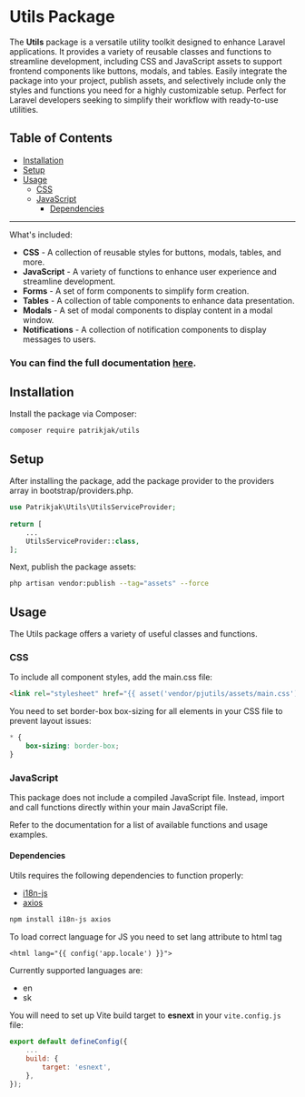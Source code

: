 # Utils Package

The **Utils** package is a versatile utility toolkit designed to enhance Laravel applications. It provides a variety of reusable classes and functions to streamline development, including CSS and JavaScript assets to support frontend components like buttons, modals, and tables. Easily integrate the package into your project, publish assets, and selectively include only the styles and functions you need for a highly customizable setup. Perfect for Laravel developers seeking to simplify their workflow with ready-to-use utilities.

## Table of Contents

- [Installation](#installation)
- [Setup](#setup)
- [Usage](#usage)
    - [CSS](#css)
    - [JavaScript](#javascript)
        - [Dependencies](#dependencies)
---

What's included:
- **CSS** - A collection of reusable styles for buttons, modals, tables, and more.
- **JavaScript** - A variety of functions to enhance user experience and streamline development.
- **Forms** - A set of form components to simplify form creation.
- **Tables** - A collection of table components to enhance data presentation.
- **Modals** - A set of modal components to display content in a modal window.
- **Notifications** - A collection of notification components to display messages to users.

### You can find the full documentation [here](https://utils.patrikjakab.sk).

## Installation

Install the package via Composer:

```bash
composer require patrikjak/utils
```

## Setup
After installing the package, add the package provider to the providers array in bootstrap/providers.php.

```php
use Patrikjak\Utils\UtilsServiceProvider;
 
return [
    ...
    UtilsServiceProvider::class,
];
```

Next, publish the package assets:

```bash
php artisan vendor:publish --tag="assets" --force
```

## Usage
The Utils package offers a variety of useful classes and functions.

### CSS
To include all component styles, add the main.css file:
    
```html
<link rel="stylesheet" href="{{ asset('vendor/pjutils/assets/main.css') }}">
```

You need to set border-box box-sizing for all elements in your CSS file to prevent layout issues:

```css
* {
    box-sizing: border-box;
}
```

### JavaScript
This package does not include a compiled JavaScript file. Instead, import and call functions directly within your main JavaScript file.

Refer to the documentation for a list of available functions and usage examples.

#### Dependencies
Utils requires the following dependencies to function properly:

- [i18n-js](https://www.npmjs.com/package/i18n-js)
- [axios](https://www.npmjs.com/package/axios)

```bash
npm install i18n-js axios
```

To load correct language for JS you need to set lang attribute to html tag
    
```bladehtml
<html lang="{{ config('app.locale') }}">
```

Currently supported languages are:
- en
- sk

You will need to set up Vite build target to **esnext** in your `vite.config.js` file:

```javascript
export default defineConfig({
    ...
    build: {
        target: 'esnext',
    },
});
